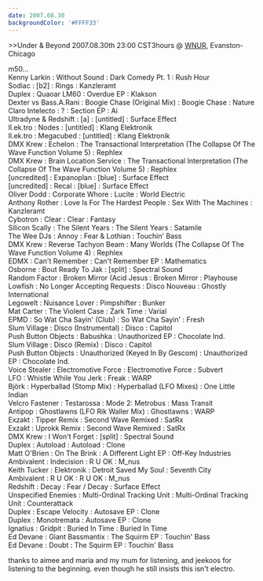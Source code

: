 ```yaml
---
date: 2007.08.30
backgroundColor: '#FFFF33'
---
```


\>>Under & Beyond 2007.08.30th 23:00 CST3hours @ [WNUR](http://www.wnur.org/), Evanston-Chicago  

m50...  
Kenny Larkin : Without Sound : Dark Comedy Pt. 1 : Rush Hour  
Sodiac : \[b2\] : Rings : Kanzleramt  
Duplex : Quaoar LM60 : Overdue EP : Klakson  
Dexter vs Bass.A.Rani : Boogie Chase (Original Mix) : Boogie Chase : Nature  
Claro Intelecto : ? : Section EP : Ai  
Ultradyne & Redshift : \[a\] : \[untitled\] : Surface Effect  
Il.ek.tro : Nodes : \[untitled\] : Klang Elektronik  
Il.ek.tro : Megacubed : \[untitled\] : Klang Elektronik  
DMX Krew : Echelon : The Transactional Interpretation (The Collapse Of The Wave Function Volume 5) : Rephlex  
DMX Krew : Brain Location Service : The Transactional Interpretation (The Collapse Of The Wave Function Volume 5) : Rephlex  
\[uncredited\] : Expanoplan : \[blue\] : Surface Effect  
\[uncredited\] : Recal : \[blue\] : Surface Effect  
Oliver Dodd : Corporate Whore : Lucite : World Electric  
Anthony Rother : Love Is For The Hardest People : Sex With The Machines : Kanzleramt  
Cybotron : Clear : Clear : Fantasy  
Silicon Scally : The Silent Years : The Silent Years : Satamile  
The Wee DJs : Annoy : Fear & Lothian : Touchin' Bass  
DMX Krew : Reverse Tachyon Beam : Many Worlds (The Collapse Of The Wave Function Volume 4) : Rephlex  
EDMX : Can't Remember : Can't Remember EP : Mathematics  
Osborne : Bout Ready To Jak : \[split\] : Spectral Sound  
Random Factor : Broken Mirror (Acid Jesus : Broken Mirror : Playhouse  
Lowfish : No Longer Accepting Requests : Disco Nouveau : Ghostly International  
Legowelt : Nuisance Lover : Pimpshifter : Bunker  
Mat Carter : The Violent Case : Zark Time : Varial  
EPMD : So Wat Cha Sayin' (Club) : So Wat Cha Sayin' : Fresh  
Slum Village : Disco (Instrumental) : Disco : Capitol  
Push Button Objects : Babushka : Unauthorized EP : Chocolate Ind.  
Slum Village : Disco (Remix) : Disco : Capitol  
Push Button Objects : Unauthorized (Keyed In By Gescom) : Unauthorized EP : Chocolate Ind.  
Voice Stealer : Electromotive Force : Electromotive Force : Subvert  
LFO : Whistle While You Jerk : Freak : WARP  
Björk : Hyperballad (Stomp Mix) : Hyperballad (LFO Mixes) : One Little Indian  
Velcro Fastener : Testarossa : Mode 2: Metrobus : Mass Transit  
Antipop : Ghostlawns (LFO Rik Waller Mix) : Ghostlawns : WARP  
Exzakt : Tipper Remix : Second Wave Remixed : SatRx  
Exzakt : Uprokk Remix : Second Wave Remixed : SatRx  
DMX Krew : I Won't Forget : \[split\] : Spectral Sound  
Duplex : Autoload : Autoload : Clone  
Matt O'Brien : On The Brink : A Different Light EP : Off-Key Industries  
Ambivalent : Indecision : R U OK : M\_nus  
Keith Tucker : Elektronik : Detroit Saved My Soul : Seventh City  
Ambivalent : R U OK : R U OK : M\_nus  
Redshift : Decay : Fear / Decay : Surface Effect  
Unspecified Enemies : Multi-Ordinal Tracking Unit : Multi-Ordinal Tracking Unit : Counterattack  
Duplex : Escape Velocity : Autosave EP : Clone  
Duplex : Monotremata : Autosave EP : Clone  
Ignatius : Gridpit : Buried In Time : Buried In Time  
Ed Devane : Giant Bassmantix : The Squirm EP : Touchin' Bass  
Ed Devane : Doubt : The Squirm EP : Touchin' Bass  

thanks to aimee and maria and my mum for listening, and jeekoos for listening to the beginning. even though he still insists this isn't electro.